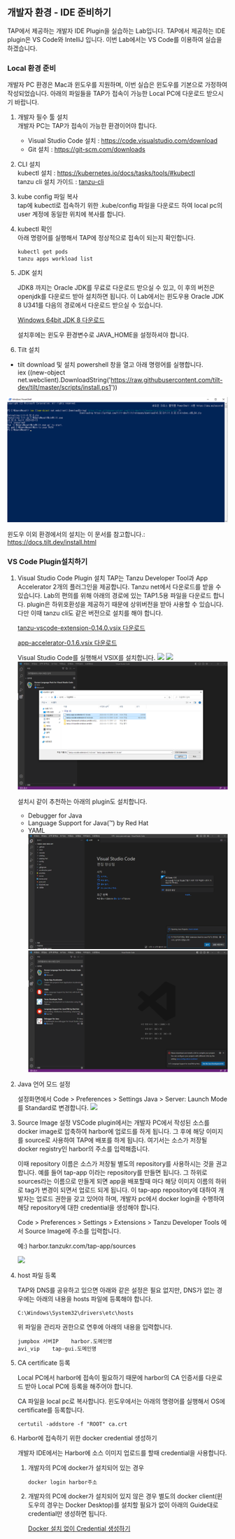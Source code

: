 ## 개발자 환경 - IDE 준비하기

TAP에서 제공하는 개발자 IDE Plugin을 실습하는 Lab입니다. TAP에서 제공하는 IDE plugin은 VS Code와 IntelliJ 입니다. 이번 Lab에서는 VS Code를 이용하여 실습을 하겠습니다.

### Local 환경 준비
개발자 PC 환경은 Mac과 윈도우를 지원하며, 이번 실습은 윈도우를 기본으로 가정하여 작성되었습니다.
아래의 파일들을 TAP가 접속이 가능한 Local PC에 다운로드 받으시기 바랍니다.

1. 개발자 필수 툴 설치<br>
개발자 PC는 TAP가 접속이 가능한 환경이어야 합니다.
    - Visual Studio Code 설치 : https://code.visualstudio.com/download
    - Git 설치 : https://git-scm.com/downloads

2. CLI 설치<br>
kubectl 설치 : https://kubernetes.io/docs/tasks/tools/#kubectl<br>
tanzu cli 설치 가이드 : [tanzu-cli](./tanzu-cli.md)

3. kube config 파일 복사<br>
tap에 kubectl로 접속하기 위한 .kube/config 파일을 다운로드 하여 local pc의 user 계정에 동일한 위치에 복사를 합니다.

4. kubectl 확인<br>
아래 명령어를 실행해서 TAP에 정상적으로 접속이 되는지 확인합니다.
    ``` 
    kubectl get pods
    tanzu apps workload list
    ```
5. JDK 설치<br>
    
    JDK8 까지는 Oracle JDK를 무료로 다운로드 받으실 수 있고, 이 후의 버전은 openjdk를 다운로드 받아 설치하면 됩니다.
    이 Lab에서는 윈도우용 Oracle JDK 8 U341를 다음의 경로에서 다운로드 받으실 수 있습니다.
    
    [Windows 64bit JDK 8 다운로드](https://onevmw.sharepoint.com/:u:/r/teams/TAPHOLWorkshop/Shared%20Documents/General/tap1.3.0/jdk-8u341-windows-x64.exe?csf=1&web=1&e=TqW8Iz)

    설치후에는 윈도우 환경변수로 JAVA_HOME을 설정하셔야 합니다.


6. Tilt 설치<br>
- tilt download 및 설치 
powershell 창을 열고 아래 명령어를 실행합니다.<br>
iex ((new-object net.webclient).DownloadString('https://raw.githubusercontent.com/tilt-dev/tilt/master/scripts/install.ps1'))

![](./images/tilt_install_win.png)

윈도우 이외 환경에서의 설치는 이 문서를 참고합니다.: https://docs.tilt.dev/install.html<br>


### VS Code Plugin설치하기

1. Visual Studio Code Plugin 설치
TAP는 Tanzu Developer Tool과 App Accelerator 2개의 플러그인을 제공합니다. 
    Tanzu net에서 다운로드를 받을 수 있습니다. Lab의 편의를 위해 아래의 경로에 있는 TAP1.5용 파일을 다운로드 합니다. plugin은 하위호환성을 제공하기 때문에 상위버전을 받아 사용할 수 있습니다. 다만 이때 tanzu cli도 같은 버전으로 설치를 해야 합니다.

    [tanzu-vscode-extension-0.14.0.vsix 다운로드](https://onevmw.sharepoint.com/:u:/r/teams/TAP201HOLWorkshop/Shared%20Documents/General/1.5/vscode/tanzu-vscode-extension-0.14.0.vsix?csf=1&web=1&e=eBf3aF)

    [app-accelerator-0.1.6.vsix 다운로드](https://onevmw.sharepoint.com/:u:/r/teams/TAP201HOLWorkshop/Shared%20Documents/General/1.5/vscode/tanzu-app-accelerator-0.1.6.vsix?csf=1&web=1&e=URkdGU)

    Visual Studio Code를 실행해서 VSIX를 설치합니다.
    ![](./images/vs1.png)
    ![](./images/vs2.png)
    ![](./images/vs3.png)

    설치시 같이 추천하는 아래의 plugin도 설치합니다.
    - Debugger for Java
    - Language Support for Java(™) by Red Hat
    - YAML
    ![](./images/vs6.png)
    ![](./images/vs5.png)

2. Java 언어 모드 설정
    
    설정화면에서 
    Code > Preferences > Settings Java > Server: Launch Mode 를 Standard로 변경합니다.
    ![](./images/images-vscode-install4.png)

3. Source Image 설정
    VSCode plugin에서는 개발자 PC에서 작성된 소스를 docker image로 압축하여 harbor에 업로드를 하게 됩니다. 그 후에 해당 이미지를 source로 사용하여 TAP에 배포를 하게 됩니다.
    여기서는 소스가 저장될 docker registry인 harbor의 주소를 입력해줍니다.

    이때 repository 이름은 소스가 저장될 별도의 repository를 사용하시는 것을 권고합니다.
    예를 들어 tap-app 이라는 repository를 만들면 됩니다. 그 하위로 sources라는 이름으로 만들게 되면 app을 배포할때 마다 해당 이미지 이름의 하위로 tag가 변경이 되면서 업로드 되게 됩니다.
    이 tap-app repository에 대하여 개발자는 업로드 권한을 갖고 있어야 하며, 개발자 pc에서 docker login을 수행하여 해당 repository에 대한 credential을 생성해야 합니다.

    Code > Preferences > Settings > Extensions > Tanzu Developer Tools 에서 Source Image에 주소를 입력합니다.

    예:) harbor.tanzukr.com/tap-app/sources

    ![](./images/vs4.png)
    


7. host 파일 등록

    TAP와 DNS를 공유하고 있으면 아래와 같은 설정은 필요 없지만, DNS가 없는 경우에는 아래의 내용을 hosts 파일에 등록해야 합니다.<br>
    ```
    C:\Windows\System32\drivers\etc\hosts
    ```
    위 파일을 관리자 권한으로 연후에 아래의 내용을 입력합니다.
    ```
    jumpbox 서버IP    harbor.도메인명
    avi_vip    tap-gui.도메인명
    ```

8. CA certificate 등록

    Local PC에서 harbor에 접속이 필요하기 때문에 harbor의 CA 인증서를 다운로드 받아 Local PC에 등록을 해주어야 합니다.

    CA 파일을 local pc로 복사합니다.
    윈도우에서는 아래의 명령어를 실행해서 OS에 certificate를 등록합니다.
    ```
    certutil -addstore -f "ROOT" ca.crt
    ```

9. Harbor에 접속하기 위한 docker credential 생성하기
   
   개발자 IDE에서는 Harbor에 소스 이미지 업로드를 할때 credential을 사용합니다. 
   
    1) 개발자의 PC에 docker가 설치되어 있는 경우 
        ```
        docker login harbor주소
        ```
    2) 개발자의 PC에 docker가 설치되어 있지 않은 경우 별도의 docker client(윈도우의 경우는 Docker Desktop)를 설치할 필요가 없이 아래의 Guide대로 credential만 생성하면 됩니다.

        [Docker 설치 없이 Credential 생성하기](./create_docker_credential.md)

   
